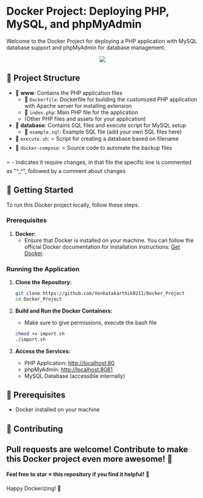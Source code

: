 # Docker Project: Deploying PHP, MySQL, and phpMyAdmin

Welcome to the Docker Project for deploying a PHP application with MySQL database support and phpMyAdmin for database management.

<p align="center">
    <img src="https://media.licdn.com/dms/image/C560BAQEqf7Ty65zbYQ/company-logo_200_200/0/1630642974979?e=2147483647&v=beta&t=zvaHR5YD_PdCR8jxm6YqXSitQUPLqTtrDRiyIYzzkN0">
</p>

## 📂 Project Structure

- 📁 **www**: Contains the PHP application files
    - 📄 `Dockerfile`: Dockerfile for building the customized PHP application with Apache server for installing extension
    - 📄 `index.php`: Main PHP file for the application
    - (Other PHP files and assets for your application)
- 📁 **database**: Contains SQL files and execute script for MySQL setup
    - 📄 `example.sql`: Example SQL file (add your own SQL files here)
- 📄  `execute.sh`:  ⭐ Script for creating a database based on filename
- 📄  `docker-compose`: ⭐ Source code to automate the backup files
 
⭐ - Indicates it require changes, in that file the specific line is commented as "^_^", followed by a comment about changes

## 🚀 Getting Started

To run this Docker project locally, follow these steps:

### Prerequisites

1. **Docker:**
   - Ensure that Docker is installed on your machine. You can follow the official Docker documentation for installation instructions: [Get Docker](https://docs.docker.com/get-docker/).

### Running the Application

1. **Clone the Repository:**
    ```bash
    git clone https://github.com/Venkatakarthik0211/Docker_Project
    cd Docker_Project
    ```

2. **Build and Run the Docker Containers:**
    - Make sure to give permissions, execute the bash file
    ```bash
    chmod +x import.sh
    ./import.sh
    ```

3. **Access the Services:**
   - PHP Application: [http://localhost:80](http://localhost:80)
   - phpMyAdmin: [http://localhost:8081](http://localhost:8081)
   - MySQL Database (accessible internally)

## 🧰 Prerequisites

- Docker installed on your machine

## 🤝 Contributing

Pull requests are welcome! Contribute to make this Docker project even more awesome! 🌟
---

**Feel free to star ⭐ this repository if you find it helpful!** 🌟

Happy Dockerizing! 🐳
